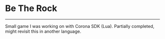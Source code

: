 # Be The Rock
---
Small game I was working on with Corona SDK (Lua). Partially completed, might revisit this in another language.